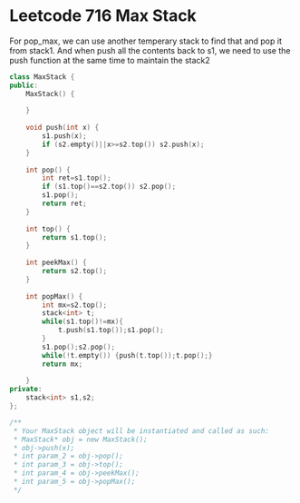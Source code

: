 # Leetcode 716 Max Stack

For pop_max, we can use another temperary stack to find that and pop it from stack1.
And when push all the contents back to s1, we need to use the push function at the same time to maintain the stack2
```cpp
class MaxStack {
public:
    MaxStack() {
        
    }
    
    void push(int x) {
        s1.push(x);
        if (s2.empty()||x>=s2.top()) s2.push(x);
    }
    
    int pop() {
        int ret=s1.top();
        if (s1.top()==s2.top()) s2.pop();
        s1.pop();
        return ret;
    }
    
    int top() {
        return s1.top();
    }
    
    int peekMax() {
        return s2.top();
    }
    
    int popMax() {
        int mx=s2.top();
        stack<int> t;
        while(s1.top()!=mx){
            t.push(s1.top());s1.pop();
        }
        s1.pop();s2.pop();
        while(!t.empty()) {push(t.top());t.pop();}
        return mx;
        
    }
private:
    stack<int> s1,s2;
};

/**
 * Your MaxStack object will be instantiated and called as such:
 * MaxStack* obj = new MaxStack();
 * obj->push(x);
 * int param_2 = obj->pop();
 * int param_3 = obj->top();
 * int param_4 = obj->peekMax();
 * int param_5 = obj->popMax();
 */
```
